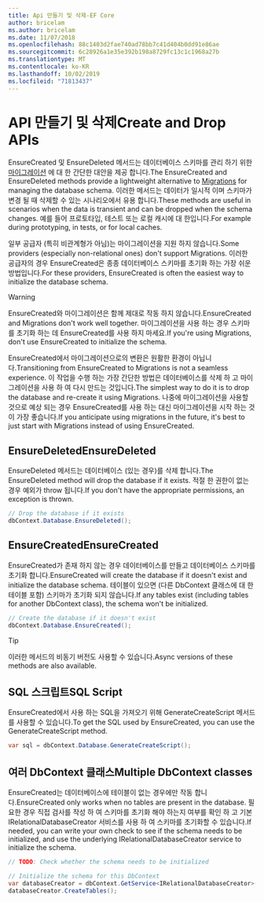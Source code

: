 ```yaml
---
title: Api 만들기 및 삭제-EF Core
author: bricelam
ms.author: bricelam
ms.date: 11/07/2018
ms.openlocfilehash: 88c1403d2fae740ad78bb7c41d404b0dd91e86ae
ms.sourcegitcommit: 6c28926a1e35e392b198a8729fc13c1c1968a27b
ms.translationtype: MT
ms.contentlocale: ko-KR
ms.lasthandoff: 10/02/2019
ms.locfileid: "71813437"
---
```

# <a name="create-and-drop-apis"></a><span data-ttu-id="a4500-102">API 만들기 및 삭제</span><span class="sxs-lookup"><span data-stu-id="a4500-102">Create and Drop APIs</span></span>

<span data-ttu-id="a4500-103">EnsureCreated 및 EnsureDeleted 메서드는 데이터베이스 스키마를 관리 하기 위한 [마이그레이션](migrations/index.md) 에 대 한 간단한 대안을 제공 합니다.</span><span class="sxs-lookup"><span data-stu-id="a4500-103">The EnsureCreated and EnsureDeleted methods provide a lightweight alternative to [Migrations](migrations/index.md) for managing the database schema.</span></span> <span data-ttu-id="a4500-104">이러한 메서드는 데이터가 일시적 이며 스키마가 변경 될 때 삭제할 수 있는 시나리오에서 유용 합니다.</span><span class="sxs-lookup"><span data-stu-id="a4500-104">These methods are useful in scenarios when the data is transient and can be dropped when the schema changes.</span></span> <span data-ttu-id="a4500-105">예를 들어 프로토타입, 테스트 또는 로컬 캐시에 대 한입니다.</span><span class="sxs-lookup"><span data-stu-id="a4500-105">For example during prototyping, in tests, or for local caches.</span></span>

<span data-ttu-id="a4500-106">일부 공급자 (특히 비관계형가 아님)는 마이그레이션을 지원 하지 않습니다.</span><span class="sxs-lookup"><span data-stu-id="a4500-106">Some providers (especially non-relational ones) don't support Migrations.</span></span> <span data-ttu-id="a4500-107">이러한 공급자의 경우 EnsureCreated은 종종 데이터베이스 스키마를 초기화 하는 가장 쉬운 방법입니다.</span><span class="sxs-lookup"><span data-stu-id="a4500-107">For these providers, EnsureCreated is often the easiest way to initialize the database schema.</span></span>

> [!WARNING]
> <span data-ttu-id="a4500-108">EnsureCreated와 마이그레이션은 함께 제대로 작동 하지 않습니다.</span><span class="sxs-lookup"><span data-stu-id="a4500-108">EnsureCreated and Migrations don't work well together.</span></span> <span data-ttu-id="a4500-109">마이그레이션을 사용 하는 경우 스키마를 초기화 하는 데 EnsureCreated를 사용 하지 마세요.</span><span class="sxs-lookup"><span data-stu-id="a4500-109">If you're using Migrations, don't use EnsureCreated to initialize the schema.</span></span>

<span data-ttu-id="a4500-110">EnsureCreated에서 마이그레이션으로의 변환은 원활한 환경이 아닙니다.</span><span class="sxs-lookup"><span data-stu-id="a4500-110">Transitioning from EnsureCreated to Migrations is not a seamless experience.</span></span> <span data-ttu-id="a4500-111">이 작업을 수행 하는 가장 간단한 방법은 데이터베이스를 삭제 하 고 마이그레이션을 사용 하 여 다시 만드는 것입니다.</span><span class="sxs-lookup"><span data-stu-id="a4500-111">The simplest way to do it is to drop the database and re-create it using Migrations.</span></span> <span data-ttu-id="a4500-112">나중에 마이그레이션을 사용할 것으로 예상 되는 경우 EnsureCreated를 사용 하는 대신 마이그레이션을 시작 하는 것이 가장 좋습니다.</span><span class="sxs-lookup"><span data-stu-id="a4500-112">If you anticipate using migrations in the future, it's best to just start with Migrations instead of using EnsureCreated.</span></span>

## <a name="ensuredeleted"></a><span data-ttu-id="a4500-113">EnsureDeleted</span><span class="sxs-lookup"><span data-stu-id="a4500-113">EnsureDeleted</span></span>

<span data-ttu-id="a4500-114">EnsureDeleted 메서드는 데이터베이스 (있는 경우)를 삭제 합니다.</span><span class="sxs-lookup"><span data-stu-id="a4500-114">The EnsureDeleted method will drop the database if it exists.</span></span> <span data-ttu-id="a4500-115">적절 한 권한이 없는 경우 예외가 throw 됩니다.</span><span class="sxs-lookup"><span data-stu-id="a4500-115">If you don't have the appropriate permissions, an exception is thrown.</span></span>

``` csharp
// Drop the database if it exists
dbContext.Database.EnsureDeleted();
```

## <a name="ensurecreated"></a><span data-ttu-id="a4500-116">EnsureCreated</span><span class="sxs-lookup"><span data-stu-id="a4500-116">EnsureCreated</span></span>

<span data-ttu-id="a4500-117">EnsureCreated가 존재 하지 않는 경우 데이터베이스를 만들고 데이터베이스 스키마를 초기화 합니다.</span><span class="sxs-lookup"><span data-stu-id="a4500-117">EnsureCreated will create the database if it doesn't exist and initialize the database schema.</span></span> <span data-ttu-id="a4500-118">테이블이 있으면 (다른 DbContext 클래스에 대 한 테이블 포함) 스키마가 초기화 되지 않습니다.</span><span class="sxs-lookup"><span data-stu-id="a4500-118">If any tables exist (including tables for another DbContext class), the schema won't be initialized.</span></span>

``` csharp
// Create the database if it doesn't exist
dbContext.Database.EnsureCreated();
```

> [!TIP]
> <span data-ttu-id="a4500-119">이러한 메서드의 비동기 버전도 사용할 수 있습니다.</span><span class="sxs-lookup"><span data-stu-id="a4500-119">Async versions of these methods are also available.</span></span>

## <a name="sql-script"></a><span data-ttu-id="a4500-120">SQL 스크립트</span><span class="sxs-lookup"><span data-stu-id="a4500-120">SQL Script</span></span>

<span data-ttu-id="a4500-121">EnsureCreated에서 사용 하는 SQL을 가져오기 위해 GenerateCreateScript 메서드를 사용할 수 있습니다.</span><span class="sxs-lookup"><span data-stu-id="a4500-121">To get the SQL used by EnsureCreated, you can use the GenerateCreateScript method.</span></span>

``` csharp
var sql = dbContext.Database.GenerateCreateScript();
```

## <a name="multiple-dbcontext-classes"></a><span data-ttu-id="a4500-122">여러 DbContext 클래스</span><span class="sxs-lookup"><span data-stu-id="a4500-122">Multiple DbContext classes</span></span>

<span data-ttu-id="a4500-123">EnsureCreated는 데이터베이스에 테이블이 없는 경우에만 작동 합니다.</span><span class="sxs-lookup"><span data-stu-id="a4500-123">EnsureCreated only works when no tables are present in the database.</span></span> <span data-ttu-id="a4500-124">필요한 경우 직접 검사를 작성 하 여 스키마를 초기화 해야 하는지 여부를 확인 하 고 기본 IRelationalDatabaseCreator 서비스를 사용 하 여 스키마를 초기화할 수 있습니다.</span><span class="sxs-lookup"><span data-stu-id="a4500-124">If needed, you can write your own check to see if the schema needs to be initialized, and use the underlying IRelationalDatabaseCreator service to initialize the schema.</span></span>

``` csharp
// TODO: Check whether the schema needs to be initialized

// Initialize the schema for this DbContext
var databaseCreator = dbContext.GetService<IRelationalDatabaseCreator>();
databaseCreator.CreateTables();
```
